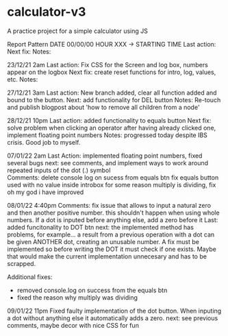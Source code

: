 # calculator-v3
A practice project for a simple calculator using JS 

Report Pattern
DATE 00/00/00 HOUR XXX -> STARTING TIME
Last action:
Next fix:
Notes:

23/12/21 2am
Last action: Fix CSS for the Screen and log box, numbers appear on the logbox
Next fix: create reset functions for intro, log, values, etc.
Notes:

27/12/21 3am
Last action: New branch added, clear all function added and bound to the button.
Next: add functionality for DEL button
Notes: Re-touch and publish blogpost about 'how to remove all children from a node'

28/12/21 10pm
Last action: added functionality to equals button
Next fix: solve problem when clicking an operator after having already clicked one, implement floating point numbers
Notes: progressed today despite IBS crisis. Good job to myself.

07/01/22 2am
Last Action: implemented floating point numbers, fixed several bugs
next: see comments, and implement ways to work around repeated inputs of the dot (.) symbol  
Comments: delete console log on sucess from equals btn
fix equals button used with no value inside introbox
for some reason multiply is dividing, fix
oh my god i have improved

08/01/22 4:40pm
Comments: fix issue that allows to input a natural zero and then another positive number. this shouldn't happen when using whole numbers.
If a dot is inputed before anything else, add a zero before it
Last: added funcitonality to DOT btn
next: the implemented method has problems, for example... a result from a previous operation with a dot can be given ANOTHER dot, creating an unusable number. A fix must be implemented so before writing the DOT it must check if one exists.
Maybe that would make the current implementation unnecesary and has to be scrapped.

Additional fixes:
- removed console.log on success from the equals btn
- fixed the reason why multiply was dividing 

09/01/22 11pm
Fixed faulty implementation of the dot button. 
When inputing a dot without anything else it automatically adds a zero.
next: see previous comments, maybe decor with nice CSS for fun 
